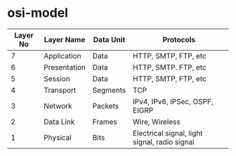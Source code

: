 # osi-model

Layer No|Layer Name|Data Unit|Protocols
----|----|----|----|
7|Application|Data|HTTP, SMTP, FTP, etc
6|Presentation|Data|HTTP, SMTP. FTP, etc
5|Session|Data|HTTP, SMTP, FTP, etc
4|Transport|Segments|TCP
3|Network|Packets|IPv4, IPv6, IPSec, OSPF, EIGRP
2|Data Link|Frames|Wire, Wireless
1|Physical|Bits|Electrical signal, light signal, radio signal

